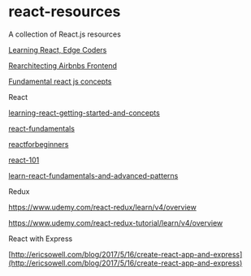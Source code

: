 # react-resources
A collection of React.js resources

[Learning React, Edge Coders](https://edgecoders.com/learning-react-js-is-easier-than-you-think-fbd6dc4d935a)

[Rearchitecting Airbnbs Frontend](https://medium.com/airbnb-engineering/rearchitecting-airbnbs-frontend-5e213efc24d2)

[Fundamental react js concepts](https://medium.freecodecamp.org/all-the-fundamental-react-js-concepts-jammed-into-this-single-medium-article-c83f9b53eac2)


React

[learning-react-getting-started-and-concepts](https://scotch.io/tutorials/learning-react-getting-started-and-concepts)

[react-fundamentals](https://tylermcginnis.com/courses/react-fundamentals/)

[reactforbeginners](https://reactforbeginners.com/)

[react-101](https://www.codecademy.com/learn/react-101)

[learn-react-fundamentals-and-advanced-patterns](https://blog.kentcdodds.com/learn-react-fundamentals-and-advanced-patterns-eac90341c9db)


Redux

https://www.udemy.com/react-redux/learn/v4/overview

https://www.udemy.com/react-redux-tutorial/learn/v4/overview

React with Express

[http://ericsowell.com/blog/2017/5/16/create-react-app-and-express](http://ericsowell.com/blog/2017/5/16/create-react-app-and-express)

